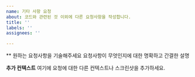 ```yaml
---
name: 기타 사항 요청
about: 코드와 관련된 것 이외에 다른 요청사항을 작성합니다.
title: ''
labels: ''
assignees: ''

---
```


** 원하는 요청사항을 기술해주세요
요청사항이 무엇인지에 대한 명확하고 간결한 설명

**추가 컨텍스트**
여기에 요청에 대한 다른 컨텍스트나 스크린샷을 추가하세요.
